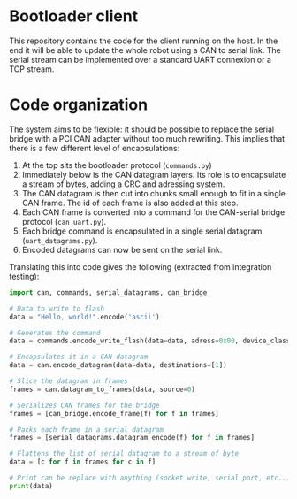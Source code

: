 # Bootloader client

This repository contains the code for the client running on the host.
In the end it will be able to update the whole robot using a CAN to serial link.
The serial stream can be implemented over a standard UART connexion or a TCP stream.

# Code organization

The system aims to be flexible: it should be possible to replace the serial bridge with a PCI CAN adapter without too much rewriting.
This implies that there is a few different level of encapsulations:

1. At the top sits the bootloader protocol (`commands.py`)
2. Immediately below is the CAN datagram layers.
    Its role is to encapsulate a stream of bytes, adding a CRC and adressing system.
3. The CAN datagram is then cut into chunks small enough to fit in a single CAN frame.
    The id of each frame is also added at this step.
4. Each CAN frame is converted into a command for the CAN-serial bridge protocol (`can_uart.py`).
5. Each bridge command is encapsulated in a single serial datagram (`uart_datagrams.py`).
6. Encoded datagrams can now be sent on the serial link.

Translating this into code gives the following (extracted from integration testing):

```py
import can, commands, serial_datagrams, can_bridge

# Data to write to flash
data = "Hello, world!".encode('ascii')

# Generates the command
data = commands.encode_write_flash(data=data, adress=0x00, device_class="dummy")

# Encapsulates it in a CAN datagram
data = can.encode_datagram(data=data, destinations=[1])

# Slice the datagram in frames
frames = can.datagram_to_frames(data, source=0)

# Serializes CAN frames for the bridge
frames = [can_bridge.encode_frame(f) for f in frames]

# Packs each frame in a serial datagram
frames = [serial_datagrams.datagram_encode(f) for f in frames]

# Flattens the list of serial datagram to a stream of byte
data = [c for f in frames for c in f]

# Print can be replace with anything (socket write, serial port, etc..)
print(data)
```

